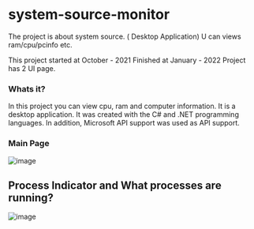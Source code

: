 # system-source-monitor
The project is about system source. ( Desktop Application) U can views ram/cpu/pcinfo etc.

This project started at October - 2021
Finished at January - 2022
Project has 2 UI page.

### Whats it?
  In this project you can view cpu, ram and computer information. 
  It is a desktop application. It was created with the C# and .NET programming languages. 
  In addition, Microsoft API support was used as API support.

### Main Page

![image](https://user-images.githubusercontent.com/57998586/148223689-1590a8e2-051a-4d48-901f-4eb23b0a0a51.png)

## Process Indicator and What processes are running?

![image](https://user-images.githubusercontent.com/57998586/148223917-bb340817-b45a-47ce-98df-c4803f148268.png)
